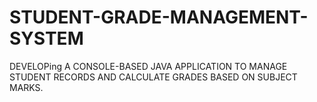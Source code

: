 # STUDENT-GRADE-MANAGEMENT-SYSTEM
DEVELOPing  A CONSOLE-BASED JAVA APPLICATION TO MANAGE STUDENT RECORDS AND  CALCULATE GRADES BASED ON SUBJECT MARKS.
